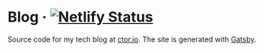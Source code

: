 # Blog &middot; [![Netlify Status](https://api.netlify.com/api/v1/badges/87693235-bd89-4f3d-baa6-4218fcfef6f3/deploy-status)](https://app.netlify.com/sites/ctorio/deploys)

Source code for my tech blog at [ctor.io](https://ctor.io). The site is generated with [Gatsby](https://www.gatsbyjs.org/).
